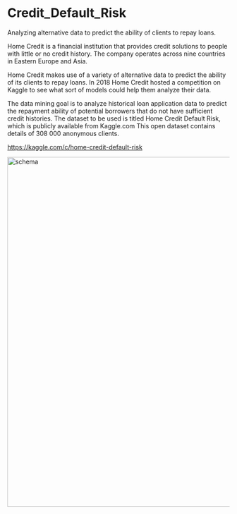 # Credit_Default_Risk
Analyzing alternative data to predict the ability of  clients to repay loans.


Home Credit is a financial institution that provides credit solutions to people with little or no credit history. The company operates across nine countries in Eastern Europe and Asia.

Home Credit makes use of a variety of alternative data to predict the ability of its clients to repay loans. In 2018 Home Credit hosted a competition on Kaggle to see what sort of models could help them analyze their data.

The data mining goal is to analyze historical loan application data to predict the repayment ability of potential borrowers that do not have sufficient credit histories. The dataset to be used is titled Home Credit Default Risk, which is publicly available from Kaggle.com This open dataset contains details of 308 000 anonymous clients. 

https://kaggle.com/c/home-credit-default-risk

 
<img width="794" alt="schema" src="https://user-images.githubusercontent.com/119459828/217062523-b9728399-a59c-4e8c-b718-9266bddd873f.png">
